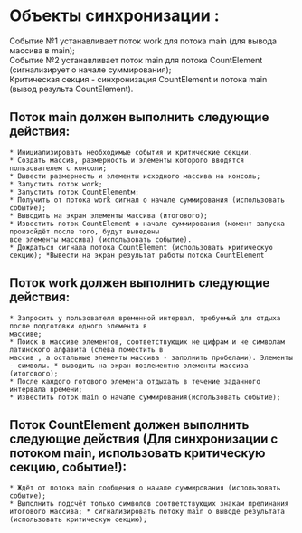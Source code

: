 # Объекты синхронизации :
Событие №1 устанавливает поток work для потока main (для вывода массива в main);  
Событие №2 устанавливает поток main для потока CountElement (сигнализирует о начале суммирования);   
Критическая секция - синхронизация CountElement и потока main (вывод результа CountElement).

## Поток main должен выполнить следующие действия:
    * Инициализировать необходимые события и критические секции.
    * Создать массив, размерность и элементы которого вводятся пользователем с консоли;
    * Вывести размерность и элементы исходного массива на консоль;
    * Запустить поток work;
    * Запустить поток CountElementм;
    * Получить от потока work сигнал о начале суммирования (использовать событие);
    * Выводить на экран элементы массива (итогового);
    * Известить поток CountElement о начале суммирования (момент запуска произойдёт после того, будут выведены
    все элементы массива) (использовать событие).
    * Дождаться сигнала потока CountElement (использовать критическую секцию); *Вывести на экран результат работы потока CountElement

## Поток work должен выполнить следующие действия:
    * Запросить у пользователя временной интервал, требуемый для отдыха после подготовки одного элемента в
    массиве;
    * Поиск в массиве элементов, соответствующих не цифрам и не символам латинского алфавита (слева поместить в
    массив , а остальные элементы массива - заполнить пробелами). Элементы - символы. * выводить на экран поэлементно элементы массива (итогового);
    * После каждого готового элемента отдыхать в течение заданного интервала времени;
    * Известить поток main о начале суммирования(использовать событие);

## Поток CountElement должен выполнить следующие действия (Для синхронизации с потоком main, использовать критическую секцию, событие!):
    * Ждёт от потока main сообщения о начале суммирования (использовать событие);
    * Выполнить подсчёт только символов соответствующих знакам препинания итогового массива; * сигнализировать потоку main о выводе результата (использовать критическую секцию);
